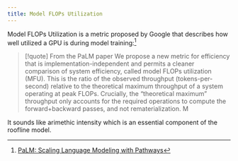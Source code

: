 ```yaml
---
title: Model FLOPs Utilization
---
```

Model FLOPs Utilization is a metric proposed by Google that describes how well utilized a GPU is during model training:[^palm]

> [!quote] From the PaLM paper
> We propose a new metric for efficiency that is implementation-independent and permits a cleaner comparison of system efficiency, called model FLOPs utilization (MFU). This is the ratio of the observed throughput (tokens-per-second) relative to the theoretical maximum throughput of a system operating at peak FLOPs. Crucially, the “theoretical maximum” throughput only accounts for the required operations to compute the forward+backward passes, and not rematerialization. M

It sounds like arimethic intensity which is an essential component of the roofline model.

[^palm]: [PaLM: Scaling Language Modeling with Pathways](https://arxiv.org/abs/2204.02311)